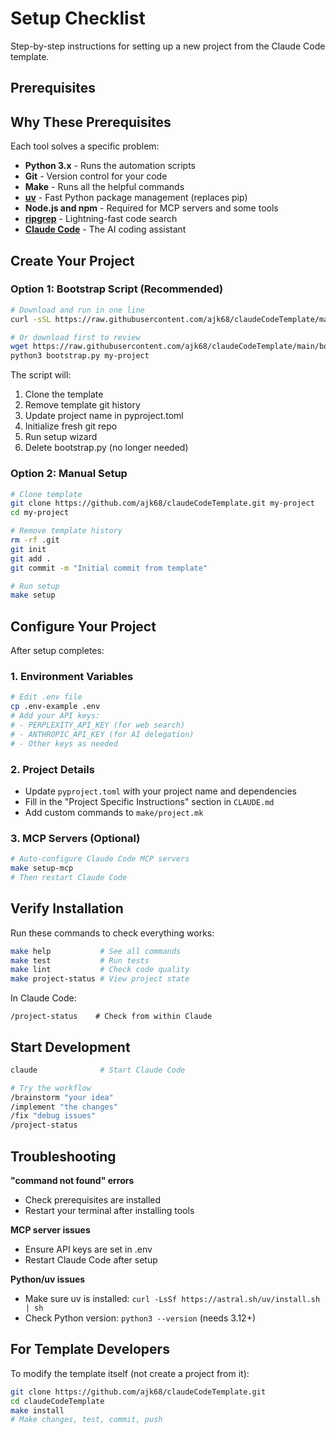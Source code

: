 # Setup Checklist

Step-by-step instructions for setting up a new project from the Claude Code template.

## Prerequisites

## Why These Prerequisites

Each tool solves a specific problem:

- **Python 3.x** - Runs the automation scripts
- **Git** - Version control for your code
- **Make** - Runs all the helpful commands
- **[uv](https://github.com/astral-sh/uv)** - Fast Python package management (replaces pip)
- **Node.js and npm** - Required for MCP servers and some tools
- **[ripgrep](https://github.com/BurntSushi/ripgrep)** - Lightning-fast code search
- **[Claude Code](https://claude.ai/code)** - The AI coding assistant

## Create Your Project

### Option 1: Bootstrap Script (Recommended)

```bash
# Download and run in one line
curl -sSL https://raw.githubusercontent.com/ajk68/claudeCodeTemplate/main/bootstrap.py | python3 - my-project

# Or download first to review
wget https://raw.githubusercontent.com/ajk68/claudeCodeTemplate/main/bootstrap.py
python3 bootstrap.py my-project
```

The script will:
1. Clone the template
2. Remove template git history  
3. Update project name in pyproject.toml
4. Initialize fresh git repo
5. Run setup wizard
6. Delete bootstrap.py (no longer needed)

### Option 2: Manual Setup

```bash
# Clone template
git clone https://github.com/ajk68/claudeCodeTemplate.git my-project
cd my-project

# Remove template history
rm -rf .git
git init
git add .
git commit -m "Initial commit from template"

# Run setup
make setup
```

## Configure Your Project

After setup completes:

### 1. Environment Variables
```bash
# Edit .env file
cp .env-example .env
# Add your API keys:
# - PERPLEXITY_API_KEY (for web search)
# - ANTHROPIC_API_KEY (for AI delegation)
# - Other keys as needed
```

### 2. Project Details
- Update `pyproject.toml` with your project name and dependencies
- Fill in the "Project Specific Instructions" section in `CLAUDE.md`
- Add custom commands to `make/project.mk`

### 3. MCP Servers (Optional)
```bash
# Auto-configure Claude Code MCP servers
make setup-mcp
# Then restart Claude Code
```

## Verify Installation

Run these commands to check everything works:

```bash
make help           # See all commands
make test           # Run tests
make lint           # Check code quality
make project-status # View project state
```

In Claude Code:
```
/project-status    # Check from within Claude
```

## Start Development

```bash
claude              # Start Claude Code

# Try the workflow
/brainstorm "your idea"
/implement "the changes"
/fix "debug issues"
/project-status
```

## Troubleshooting

**"command not found" errors**
- Check prerequisites are installed
- Restart your terminal after installing tools

**MCP server issues**
- Ensure API keys are set in .env
- Restart Claude Code after setup

**Python/uv issues**
- Make sure uv is installed: `curl -LsSf https://astral.sh/uv/install.sh | sh`
- Check Python version: `python3 --version` (needs 3.12+)

## For Template Developers

To modify the template itself (not create a project from it):

```bash
git clone https://github.com/ajk68/claudeCodeTemplate.git
cd claudeCodeTemplate
make install
# Make changes, test, commit, push
```